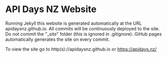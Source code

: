 # API Days NZ Website 

Running Jekyll this website is generated automatically at the URL apidaysnz.github.io.
All commits will be continuously deployed to the site.
Do not commit the "_site" folder (this is ignored in .gitignore).
GiHub pages automatically generates the site on every commit.

To view the site go to http(s)://apidaysnz.github.io or https://apidays.nz/


